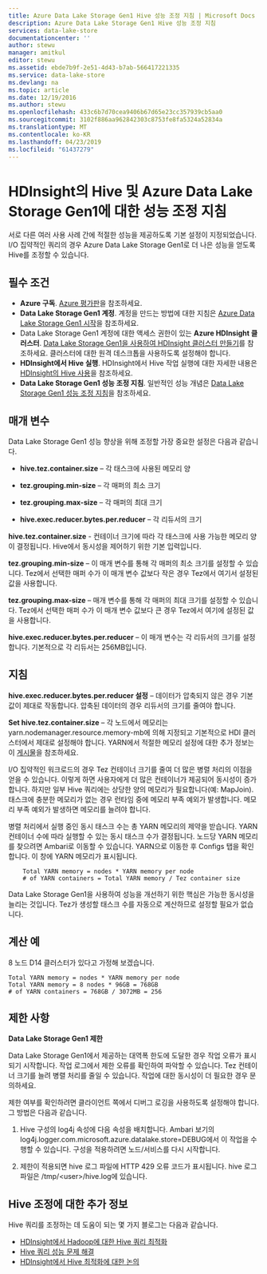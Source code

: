 ```yaml
---
title: Azure Data Lake Storage Gen1 Hive 성능 조정 지침 | Microsoft Docs
description: Azure Data Lake Storage Gen1 Hive 성능 조정 지침
services: data-lake-store
documentationcenter: ''
author: stewu
manager: amitkul
editor: stewu
ms.assetid: ebde7b9f-2e51-4d43-b7ab-566417221335
ms.service: data-lake-store
ms.devlang: na
ms.topic: article
ms.date: 12/19/2016
ms.author: stewu
ms.openlocfilehash: 433c6b7d70cea9406b67d65e23cc357939cb5aa0
ms.sourcegitcommit: 3102f886aa962842303c8753fe8fa5324a52834a
ms.translationtype: MT
ms.contentlocale: ko-KR
ms.lasthandoff: 04/23/2019
ms.locfileid: "61437279"
---
```

# <a name="performance-tuning-guidance-for-hive-on-hdinsight-and-azure-data-lake-storage-gen1"></a>HDInsight의 Hive 및 Azure Data Lake Storage Gen1에 대한 성능 조정 지침

서로 다른 여러 사용 사례 간에 적절한 성능을 제공하도록 기본 설정이 지정되었습니다.  I/O 집약적인 쿼리의 경우 Azure Data Lake Storage Gen1로 더 나은 성능을 얻도록 Hive를 조정할 수 있습니다.  

## <a name="prerequisites"></a>필수 조건

* **Azure 구독**. [Azure 평가판](https://azure.microsoft.com/pricing/free-trial/)을 참조하세요.
* **Data Lake Storage Gen1 계정**. 계정을 만드는 방법에 대한 지침은 [Azure Data Lake Storage Gen1 시작](data-lake-store-get-started-portal.md)을 참조하세요.
* Data Lake Storage Gen1 계정에 대한 액세스 권한이 있는 **Azure HDInsight 클러스터**. [Data Lake Storage Gen1을 사용하여 HDInsight 클러스터 만들기](data-lake-store-hdinsight-hadoop-use-portal.md)를 참조하세요. 클러스터에 대한 원격 데스크톱을 사용하도록 설정해야 합니다.
* **HDInsight에서 Hive 실행**.  HDInsight에서 Hive 작업 실행에 대한 자세한 내용은 [HDInsight의 Hive 사용](https://docs.microsoft.com/azure/hdinsight/hdinsight-use-hive)을 참조하세요.
* **Data Lake Storage Gen1 성능 조정 지침**.  일반적인 성능 개념은 [Data Lake Storage Gen1 성능 조정 지침](https://docs.microsoft.com/azure/data-lake-store/data-lake-store-performance-tuning-guidance)을 참조하세요.

## <a name="parameters"></a>매개 변수

Data Lake Storage Gen1 성능 향상을 위해 조정할 가장 중요한 설정은 다음과 같습니다.

* **hive.tez.container.size** – 각 태스크에 사용된 메모리 양

* **tez.grouping.min-size** – 각 매퍼의 최소 크기

* **tez.grouping.max-size** – 각 매퍼의 최대 크기

* **hive.exec.reducer.bytes.per.reducer** – 각 리듀서의 크기

**hive.tez.container.size** - 컨테이너 크기에 따라 각 태스크에 사용 가능한 메모리 양이 결정됩니다.  Hive에서 동시성을 제어하기 위한 기본 입력입니다.  

**tez.grouping.min-size** – 이 매개 변수를 통해 각 매퍼의 최소 크기를 설정할 수 있습니다.  Tez에서 선택한 매퍼 수가 이 매개 변수 값보다 작은 경우 Tez에서 여기서 설정된 값을 사용합니다.

**tez.grouping.max-size** – 매개 변수를 통해 각 매퍼의 최대 크기를 설정할 수 있습니다.  Tez에서 선택한 매퍼 수가 이 매개 변수 값보다 큰 경우 Tez에서 여기에 설정된 값을 사용합니다.

**hive.exec.reducer.bytes.per.reducer** – 이 매개 변수는 각 리듀서의 크기를 설정합니다.  기본적으로 각 리듀서는 256MB입니다.  

## <a name="guidance"></a>지침

**hive.exec.reducer.bytes.per.reducer 설정** – 데이터가 압축되지 않은 경우 기본 값이 제대로 작동합니다.  압축된 데이터의 경우 리듀서의 크기를 줄여야 합니다.  

**Set hive.tez.container.size** – 각 노드에서 메모리는 yarn.nodemanager.resource.memory-mb에 의해 지정되고 기본적으로 HDI 클러스터에서 제대로 설정해야 합니다.  YARN에서 적절한 메모리 설정에 대한 추가 정보는 이 [게시물](https://docs.microsoft.com/azure/hdinsight/hdinsight-hadoop-hive-out-of-memory-error-oom)을 참조하세요.

I/O 집약적인 워크로드의 경우 Tez 컨테이너 크기를 줄여 더 많은 병렬 처리의 이점을 얻을 수 있습니다. 이렇게 하면 사용자에게 더 많은 컨테이너가 제공되어 동시성이 증가합니다.  하지만 일부 Hive 쿼리에는 상당한 양의 메모리가 필요합니다(예: MapJoin).  태스크에 충분한 메모리가 없는 경우 런타임 중에 메모리 부족 예외가 발생합니다.  메모리 부족 예외가 발생하면 메모리를 늘려야 합니다.   

병렬 처리에서 실행 중인 동시 태스크 수는 총 YARN 메모리의 제약을 받습니다.  YARN 컨테이너 수에 따라 실행할 수 있는 동시 태스크 수가 결정됩니다.  노드당 YARN 메모리를 찾으려면 Ambari로 이동할 수 있습니다.  YARN으로 이동한 후 Configs 탭을 확인합니다.  이 창에 YARN 메모리가 표시됩니다.  

        Total YARN memory = nodes * YARN memory per node
        # of YARN containers = Total YARN memory / Tez container size
Data Lake Storage Gen1을 사용하여 성능을 개선하기 위한 핵심은 가능한 동시성을 늘리는 것입니다.  Tez가 생성할 태스크 수를 자동으로 계산하므로 설정할 필요가 없습니다.   

## <a name="example-calculation"></a>계산 예

8 노드 D14 클러스터가 있다고 가정해 보겠습니다.  

    Total YARN memory = nodes * YARN memory per node
    Total YARN memory = 8 nodes * 96GB = 768GB
    # of YARN containers = 768GB / 3072MB = 256

## <a name="limitations"></a>제한 사항

**Data Lake Storage Gen1 제한** 

Data Lake Storage Gen1에서 제공하는 대역폭 한도에 도달한 경우 작업 오류가 표시되기 시작합니다. 작업 로그에서 제한 오류를 확인하여 파악할 수 있습니다.  Tez 컨테이너 크기를 늘려 병렬 처리를 줄일 수 있습니다.  작업에 대한 동시성이 더 필요한 경우 문의하세요.

제한 여부를 확인하려면 클라이언트 쪽에서 디버그 로깅을 사용하도록 설정해야 합니다. 그 방법은 다음과 같습니다.

1. Hive 구성의 log4j 속성에 다음 속성을 배치합니다. Ambari 보기의 log4j.logger.com.microsoft.azure.datalake.store=DEBUG에서 이 작업을 수행할 수 있습니다. 구성을 적용하려면 노드/서비스를 다시 시작합니다.

2. 제한이 적용되면 hive 로그 파일에 HTTP 429 오류 코드가 표시됩니다. hive 로그 파일은 /tmp/&lt;user&gt;/hive.log에 있습니다.

## <a name="further-information-on-hive-tuning"></a>Hive 조정에 대한 추가 정보

Hive 쿼리를 조정하는 데 도움이 되는 몇 가지 블로그는 다음과 같습니다.
* [HDInsight에서 Hadoop에 대한 Hive 쿼리 최적화](https://azure.microsoft.com/documentation/articles/hdinsight-hadoop-optimize-hive-query/)
* [Hive 쿼리 성능 문제 해결](https://blogs.msdn.microsoft.com/bigdatasupport/2015/08/13/troubleshooting-hive-query-performance-in-hdinsight-hadoop-cluster/)
* [HDInsight에서 Hive 최적화에 대한 논의](https://channel9.msdn.com/events/Machine-Learning-and-Data-Sciences-Conference/Data-Science-Summit-2016/MSDSS25)
